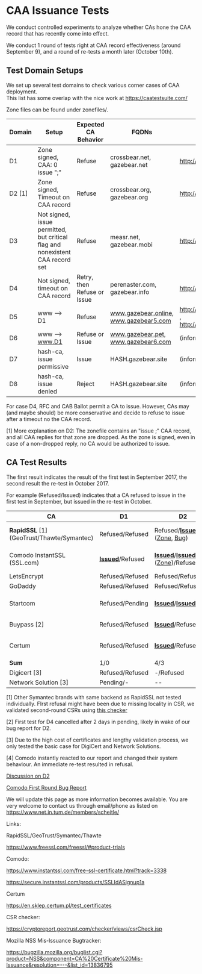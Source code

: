 # CAA Issuance Tests

We conduct controlled experiments to analyze whether CAs hone the CAA record that has recently come into effect. 

We conduct 1 round of tests right at CAA record effectiveness (around September 9), and a round of re-tests a month later (October 10th).

## Test Domain Setups

We set up several test domains to check various corner cases of CAA deployment.  
This list has some overlap with the nice work at https://caatestsuite.com/  

Zone files can be found under zonefiles/.

 


| Domain | Setup                                    | Expected CA Behavior        | FQDNs                                  | Zone                                     |
| ------ | ---------------------------------------- | --------------------------- | -------------------------------------- | ---------------------------------------- |
| D1     | Zone signed, CAA: 0 issue ";"            | Refuse                      | crossbear.net, gazebear.net            | http://dnsviz.net/d/gazebear.net/Wd9tkA/dnssec/ |
| D2 [1] | Zone signed, Timeout on CAA record       | Refuse                      | crossbear.org, gazebear.org            | http://dnsviz.net/d/gazebear.org/Wd9rVw/dnssec/ |
| D3     | Not signed, issue permitted, but critical flag and nonexistent  CAA record set | Refuse                      | measr.net, gazebear.mobi               | http://dnsviz.net/d/gazebear.mobi/Wd9rQw/dnssec/ |
| D4     | Not signed, timeout on CAA record        | Retry, then Refuse or Issue | perenaster.com, gazebear.info          | http://dnsviz.net/d/gazebear.info/Wd9q7g/dnssec/ |
| D5     | www --> D1                               | Refuse                      | www.gazebear.online, www.gazebear5.com | http://dnsviz.net/d/www.gazebear.online/WeR_8w/dnssec/ , http://dnsviz.net/d/www.gazebear5.com/WeCB8A/dnssec/ |
| D6     | www --> www.D1                           | Refuse or Issue             | www.gazebear.pet, www.gazebear6.com    | (informational test)                     |
| D7     | hash-ca, issue permissive                | Issue                       | HASH.gazebear.site                     | (informational test)                     |
| D8     | hash-ca, issue denied                    | Reject                      | HASH.gazebear.site                     | (informational test)                     |



For case D4, RFC and CAB Ballot permit a CA to issue. However, CAs may (and maybe should) be more conservative and decide to refuse to issue after a timeout no the CAA record.

[1] More explanation on D2: The zonefile contains an "issue ;" CAA record, and all CAA replies for that zone are dropped. As the zone is signed, even in case of a non-dropped reply, no CA would be authorized to issue. 



## CA Test Results 



The first result indicates the result of the first test in September 2017, the second result the re-test in October 2017. 

For example (Refused/Issued) indicates that a CA refused to issue in the first test in September, but issued in the re-test in October.



| CA                                       | D1                                       | D2                                       | D3                                       | D4                                       | D5                                       | D6         | D7/D8         | Contact              |      |
| ---------------------------------------- | ---------------------------------------- | ---------------------------------------- | ---------------------------------------- | ---------------------------------------- | ---------------------------------------- | ---------- | ------------- | -------------------- | ---- |
| **RapidSSL** [1]   (GeoTrust/Thawte/Symantec) | Refused/Refused                          | Refused/[**Issued**](https://crt.sh/?id=228963368) ([Zone](http://dnsviz.net/d/gazebear.org/Wd3l6g/dnssec/), [Bug](https://bugzilla.mozilla.org/show_bug.cgi?id=1409735)) | Refused/Refused                          | Refused/[**Issued**](https://crt.sh/?id=228965187) | -/Refused                                | --/Issued  | Issued        | 13.10.17, 11:43 CEST |      |
| Comodo InstantSSL (SSL.com)              | [**Issued**](https://crt.sh/?id=208456003)/Refused | [**Issued**](https://crt.sh/?id=208486485)/[**Issued**](https://crt.sh/?id=229495637) ([Zone](http://dnsviz.net/d/gazebear.org/Wd8zAQ/dnssec/))/Refused [4] | [**Issued**](https://crt.sh/?id=208486489)/Refused | [**Issued**](https://crt.sh/?id=208486495)/[**Issued**](https://crt.sh/?id=229513301) ([Zone](http://dnsviz.net/d/gazebear.info/Wd9FKQ/dnssec/)) | -/Refused                                | -/Issued   | -/Issued      | 13.10.17, 11:47 CEST |      |
| LetsEncrypt                              | Refused/Refused                          | Refused/Refused                          | Refused/Refused                          | Refused/Refused                          | -/Refused                                | -/Issued   | -/Issued      | No need              |      |
| GoDaddy                                  | Refused/Refused                          | Refused/Refused                          | Refused/Refused                          | [**Issued**](https://crt.sh/?id=208554363)/[**Issued**](https://certspotter.com/api/v0/certs/98fe0bf8fc9b41a750366df04d6c756ba9f033f4e0720377c47766eab114ea14) | -/Refused                                | -/Issued   | D8: Refused   | No need              |      |
| Startcom                                 | Refused/Pending                          | [**Issued**](https://crt.sh/?id=206719317)/[**Issued**](https://crt.sh/?id=229543202)([Bug](https://bugzilla.mozilla.org/show_bug.cgi?id=1409859)) | Refused/Pending                          | Refused/[**Issued**](https://crt.sh/?id=229552818) | -/[**Issued**](https://crt.sh/?id=232316961)([Zone](http://dnsviz.net/d/www.gazebear.online/WeR_8w/dnssec/),[Bug](https://bugzilla.mozilla.org/show_bug.cgi?id=1409760)) | -/Issued   | -/Issued      | 16.10.17, 15:15 CEST |      |
| Buypass [2]                              | Refused/Refused                          | [**Issued**](https://crt.sh/?id=208455849)/Refused | Refused/Refused (measr.net)              | Cancelled/[**Issued**](https://certspotter.com/api/v0/certs/98fe0bf8fc9b41a750366df04d6c756ba9f033f4e0720377c47766eab114ea14) | -/Refused                                | -/ Refused | D8: Refused   | No need              |      |
| Certum                                   | Refused/Refused                          | [**Issued**](https://crt.sh/?id=209378608)/Refused | Refused/[**Issued**](https://crt.sh/?id=229822803) ([Zone](http://dnsviz.net/d/gazebear.mobi/Wd9rQw/dnssec/),[Bug](https://bugzilla.mozilla.org/show_bug.cgi?id=1409764)) | [**Issued**](https://crt.sh/?id=209403143)/[**Issued**](https://crt.sh/?id=232400028) | -/[**Issued**](https://crt.sh/?id=230122233) ([Zone](http://dnsviz.net/d/www.gazebear.online/Wd9tig/dnssec/), [Bug](https://bugzilla.mozilla.org/show_bug.cgi?id=1409766)) | -/Issued   | -/Issued      | 16.10.17, 14:16 CEST |      |
| **Sum**                                  | 1/0                                      | 4/3                                      | 1/1                                      | 3/6                                      | -/2                                      | -/6        | informational |                      |      |
| Digicert [3]                             | Refused/Refused                          | -/Refused                                | -/Pending                                | -/Pending                                | -/Refused                                | -/Pending  | -/Pending     |                      |      |
| Network Solution [3]                     | Pending/-                                | --                                       | --                                       | --                                       |                                          |            |               |                      |      |



[1] Other Symantec brands with same backend as RapidSSL not tested individually. FIrst refusal might have been due to missing locality in CSR, we validated second-round CSRs using [this checker](https://cryptoreport.geotrust.com/checker/views/csrCheck.jsp)

[2] First test for D4 cancelled after 2 days in pending, likely in wake of our bug report for D2. 

[3] Due to the high cost of certificates and lengthy validation process, we only tested the basic case for DigiCert and Network Solutions.

[4] Comodo instantly reacted to our report and changed their system behaviour. An immediate re-test resulted in refusal. 



[Discussion on D2](https://groups.google.com/forum/#!topic/mozilla.dev.security.policy/-o-qkJzPe5Q)

[Comodo First Round Bug Report](https://bugzilla.mozilla.org/show_bug.cgi?id=1398545)



We will update this page as more information becomes available.
You are very welcome to contact us through email/phone as listed on https://www.net.in.tum.de/members/scheitle/



Links:

RapidSSL/GeoTrust/Symantec/Thawte

https://www.freessl.com/freessl/#product-trials

Comodo:

https://www.instantssl.com/free-ssl-certificate.html?track=3338

https://secure.instantssl.com/products/SSLIdASignup1a

Certum

https://en.sklep.certum.pl/test_certificates

CSR checker:

https://cryptoreport.geotrust.com/checker/views/csrCheck.jsp



Mozilla NSS Mis-Issuance Bugtracker:

https://bugzilla.mozilla.org/buglist.cgi?product=NSS&component=CA%20Certificate%20Mis-Issuance&resolution=---&list_id=13836795